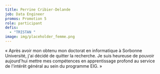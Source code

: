 ```yaml
---
title: Perrine Cribier-Delande
job: Data Engineer
promos: Promotion 5
role: participant
defis:
  - "TRISTAN "
image: img/placeholder_femme.png
---
```

« Après avoir mon obtenu mon doctorat en informatique à Sorbonne Université, j'ai décidé de quitter la recherche. Je suis heureuse de pouvoir aujourd'hui mettre mes compétences en apprentissage profond au service de l'intérêt général au sein du programme EIG. »
